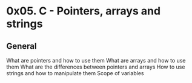 # 0x05. C - Pointers, arrays and strings
## General


What are pointers and how to use them
What are arrays and how to use them
What are the differences between pointers and arrays
How to use strings and how to manipulate them
Scope of variables